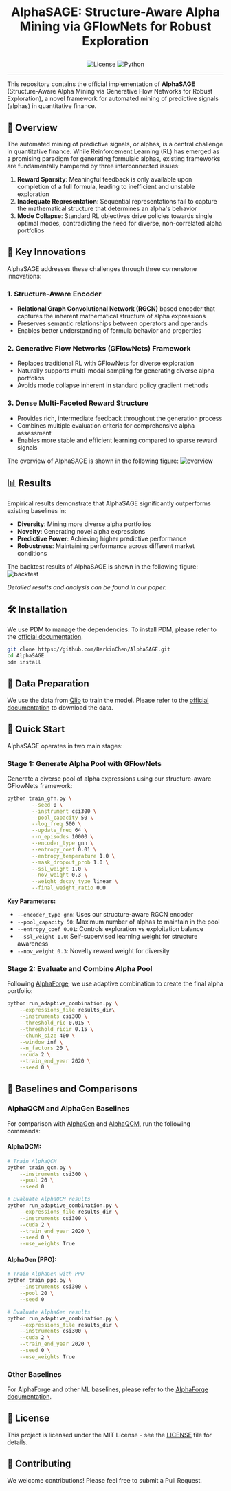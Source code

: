 # <p align="center"> AlphaSAGE: Structure-Aware Alpha Mining via GFlowNets for Robust Exploration</p>

<p align="center">
  <img src="https://img.shields.io/badge/License-MIT-blue.svg" alt="License">
  <img src="https://img.shields.io/badge/Python-3.11+-green.svg" alt="Python">
</p>

---

</div>

This repository contains the official implementation of **AlphaSAGE** (Structure-Aware Alpha Mining via Generative Flow Networks for Robust Exploration), a novel framework for automated mining of predictive signals (alphas) in quantitative finance.

## 🎯 Overview

The automated mining of predictive signals, or alphas, is a central challenge in quantitative finance. While Reinforcement Learning (RL) has emerged as a promising paradigm for generating formulaic alphas, existing frameworks are fundamentally hampered by three interconnected issues:

1. **Reward Sparsity**: Meaningful feedback is only available upon completion of a full formula, leading to inefficient and unstable exploration
2. **Inadequate Representation**: Sequential representations fail to capture the mathematical structure that determines an alpha's behavior  
3. **Mode Collapse**: Standard RL objectives drive policies towards single optimal modes, contradicting the need for diverse, non-correlated alpha portfolios

## 🚀 Key Innovations

AlphaSAGE addresses these challenges through three cornerstone innovations:

### 1. Structure-Aware Encoder
- **Relational Graph Convolutional Network (RGCN)** based encoder that captures the inherent mathematical structure of alpha expressions
- Preserves semantic relationships between operators and operands
- Enables better understanding of formula behavior and properties

### 2. Generative Flow Networks (GFlowNets) Framework  
- Replaces traditional RL with GFlowNets for diverse exploration
- Naturally supports multi-modal sampling for generating diverse alpha portfolios
- Avoids mode collapse inherent in standard policy gradient methods

### 3. Dense Multi-Faceted Reward Structure
- Provides rich, intermediate feedback throughout the generation process
- Combines multiple evaluation criteria for comprehensive alpha assessment
- Enables more stable and efficient learning compared to sparse reward signals

The overview of AlphaSAGE is shown in the following figure:
![overview](img/overview.png)

## 📊 Results

Empirical results demonstrate that AlphaSAGE significantly outperforms existing baselines in:
- **Diversity**: Mining more diverse alpha portfolios
- **Novelty**: Generating novel alpha expressions  
- **Predictive Power**: Achieving higher predictive performance
- **Robustness**: Maintaining performance across different market conditions

The backtest results of AlphaSAGE is shown in the following figure:
![backtest](img/backtest.png)

*Detailed results and analysis can be found in our paper.*


## 🛠 Installation
We use PDM to manage the dependencies. To install PDM, please refer to the [official documentation](https://pdm-project.org/en/latest/).

```bash
git clone https://github.com/BerkinChen/AlphaSAGE.git
cd AlphaSAGE
pdm install
```

## 📁 Data Preparation

We use the data from [Qlib](https://github.com/microsoft/qlib) to train the model. Please refer to the [official documentation](https://qlib.readthedocs.io/en/latest/?badge=latest) to download the data.


## 🚀 Quick Start

AlphaSAGE operates in two main stages:

### Stage 1: Generate Alpha Pool with GFlowNets

Generate a diverse pool of alpha expressions using our structure-aware GFlowNets framework:

```bash
python train_gfn.py \
        --seed 0 \
        --instrument csi300 \
        --pool_capacity 50 \
        --log_freq 500 \
        --update_freq 64 \
        --n_episodes 10000 \
        --encoder_type gnn \
        --entropy_coef 0.01 \
        --entropy_temperature 1.0 \
        --mask_dropout_prob 1.0 \
        --ssl_weight 1.0 \
        --nov_weight 0.3 \
        --weight_decay_type linear \
        --final_weight_ratio 0.0
```

**Key Parameters:**
- `--encoder_type gnn`: Uses our structure-aware RGCN encoder
- `--pool_capacity 50`: Maximum number of alphas to maintain in the pool
- `--entropy_coef 0.01`: Controls exploration vs exploitation balance
- `--ssl_weight 1.0`: Self-supervised learning weight for structure awareness
- `--nov_weight 0.3`: Novelty reward weight for diversity

### Stage 2: Evaluate and Combine Alpha Pool

Following [AlphaForge](https://github.com/DulyHao/AlphaForge), we use adaptive combination to create the final alpha portfolio:

```bash
python run_adaptive_combination.py \
    --expressions_file results_dir\
    --instruments csi300 \
    --threshold_ric 0.015 \
    --threshold_ricir 0.15 \
    --chunk_size 400 \
    --window inf \
    --n_factors 20 \
    --cuda 2 \
    --train_end_year 2020 \
    --seed 0 \
```

## 🔬 Baselines and Comparisons

### AlphaQCM and AlphaGen Baselines

For comparison with [AlphaGen](https://github.com/RL-MLDM/alphagen) and [AlphaQCM](https://github.com/ZhuZhouFan/AlphaQCM), run the following commands:

#### AlphaQCM:

```bash
# Train AlphaQCM
python train_qcm.py \
    --instruments csi300 \
    --pool 20 \
    --seed 0

# Evaluate AlphaQCM results
python run_adaptive_combination.py \
    --expressions_file results_dir \
    --instruments csi300 \
    --cuda 2 \
    --train_end_year 2020 \
    --seed 0 \
    --use_weights True
```

#### AlphaGen (PPO):
```bash
# Train AlphaGen with PPO
python train_ppo.py \
    --instruments csi300 \
    --pool 20 \
    --seed 0

# Evaluate AlphaGen results  
python run_adaptive_combination.py \
    --expressions_file results_dir \
    --instruments csi300 \
    --cuda 2 \
    --train_end_year 2020 \
    --seed 0 \
    --use_weights True
```

### Other Baselines
For AlphaForge and other ML baselines, please refer to the [AlphaForge documentation](https://github.com/DulyHao/AlphaForge).

## 📄 License

This project is licensed under the MIT License - see the [LICENSE](LICENSE) file for details.

## 🤝 Contributing

We welcome contributions! Please feel free to submit a Pull Request.

